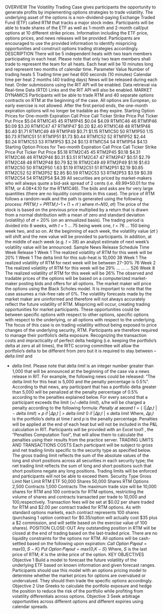 OVERVIEW
The Volatility Trading Case gives participants the opportunity to generate profits by implementing
options strategies to trade volatility. The underlying asset of the options is a non-dividend-paying
Exchange Traded Fund (ETF) called RTM that tracks a major stock index. Participants will be able
to trade shares of the ETF as well as 1-month and 2-month call/put options at 10 different strike
prices. Information including the ETF price, options prices, and news releases will be provided.
Participants are encouraged to use the provided information to identify mispricing opportunities
and construct options trading strategies accordingly.
DESCRIPTION
There will be 5 independent heats with two team members participating in each heat. Please note
that only two team members shall trade to represent the team for all heats. Each heat will be 10
minutes long and represent two months of calendar time.
Parameter Value
Number of trading heats 5
Trading time per heat 600 seconds (10 minutes)
Calendar time per heat 2 months (40 trading days)
News will be released during each heat. Order submissions using the RIT API will be enabled. Data
retrieval via Real-time Data (RTD) Links and the RIT API will also be enabled.
MARKET DYNAMICS
Participants will be able to trade RTM and 40 separate options contracts on RTM at the beginning
of the case. All options are European, so early exercise is not allowed. After the first period ends,
the one-month expiration options will no longer be tradable as they expire.
Starting Option Prices for One-month Expiration
Call Price Call Ticker Strike Price Put Ticker Put Price
$5.04 RTM1C45 45 RTM1P45 $0.04
$4.09 RTM1C46 46 RTM1P46 $0.09
$3.20 RTM1C47 47 RTM1P47 $0.20
$2.40 RTM1C48 48 RTM1P48 $0.40
$1.71 RTM1C49 49 RTM1P49 $0.71
$1.15 RTM1C50 50 RTM1P50 1.15
$0.73 RTM1C51 51 RTM1P51 $1.73
$0.44 RTM1C52 52 RTM1P52 $2.44
$0.24 RTM1C53 53 RTM1P53 $3.24
$0.13 RTM1C54 54 RTM1P54 $4.13
Starting Option Prices for Two-month Expiration
Call Price Call Ticker Strike Price Put Ticker Put Price
$5.18 RTM2C45 45 RTM2P45 $0.18
$4.31 RTM2C46 46 RTM2P46 $0.31
$3.51 RTM2C47 47 RTM2P47 $0.51
$2.79 RTM2C48 48 RTM2P48 $0.79
$2.16 RTM2C49 49 RTM2P49 $1.16
$1.63 RTM2C50 50 RTM2P50 1.63
$1.19 RTM2C51 51 RTM2P51 $2.19
$0.85 RTM2C52 52 RTM2P52 $2.85
$0.59 RTM2C53 53 RTM2P53 $3.59
$0.39 RTM2C54 54 RTM2P54 $4.39
All securities are priced by market-makers who will always quote a bid-ask spread of 2 cents (i.e.
$49.99*$50.01 for the RTM, or $4.08*$4.10 for the RTM1C46). The bids and asks are for very large
quantities (there are no liquidity constraints in this case).
The price of RTM follows a random-walk and the path is generated using the following process:
𝑃𝑅𝑇𝑀,𝑡 = 𝑃𝑅𝑇𝑀,𝑡−1 ∗ (1 + 𝑟𝑡
) 𝑤ℎ𝑒𝑟𝑒 𝑟𝑡~𝑁(0, 𝜎𝑡)
The price of the stock is based on the previous price multiplied by a return that is drawn from a
normal distribution with a mean of zero and standard deviation (volatility) of 𝜎𝑡 = 20% (on an
annualized basis).
The trading period is divided into 8 weeks, with 𝑡 = 1 … 75 being week one, 𝑡 = 76 … 150 being
week two, and so on. At the beginning of each week, the volatility value (𝜎𝑡
) will shift and the new
value will be provided to participants. In addition, at the middle of each week (e.g. 𝑡 = 38) an
analyst estimate of next week’s volatility value will be announced.
Sample News Release Schedule
Time Week Release
1 Week 1 The realized volatility of RTM for this week will be 20%
1 Week 1 The delta limit for this sub-heat is 10,000
38 Week 1 The realized volatility of RTM for next week will be between 27-30%
76 Week 2 The realized volatility of RTM for this week will be 29%
… … …
526 Week 8 The realized volatility of RTM for this week will be 26%
The observed and tradable prices of the options will be based on a computerized market-maker
posting bids and offers for all options. The market maker will price the options using the Black
Scholes model. It is important to note that the case assumes a risk-free rate of 0%. The volatility
forecasts made by the market maker are uninformed and therefore will not always accurately
reflect the future volatility of RTM. Mispricing will occur, creating trading opportunities for market
participants. These opportunities could be between specific options with respect to other options,
specific options with respect to the underlying, or all options with respect to the underlying.
The focus of this case is on trading volatility without being exposed to price changes of the
underlying security, RTM. Participants are therefore required to manage their portfolio’s delta
exposure. Recognizing the transaction costs and impracticality of perfect delta hedging (i.e.
keeping the portfolio’s delta at zero at all times), the RITC scoring committee will allow the
portfolio’s delta to be different from zero but it is required to stay between – 𝑑𝑒𝑙𝑡𝑎 𝑙𝑖𝑚𝑖𝑡 and
+ 𝑑𝑒𝑙𝑡𝑎 𝑙𝑖𝑚𝑖𝑡. Please note that 𝑑𝑒𝑙𝑡𝑎 𝑙𝑖𝑚𝑖𝑡 is an integer number greater than 1,000 that will be
announced at the beginning of the case via a news release in RIT. For example, the following news
could be released: “The delta limit for this heat is 5,000 and the penalty percentage is 0.5%”.
According to that news, any participant that has a portfolio delta greater than 5,000 will be
penalized at the penalty percentage of 0.5% according to the penalties explained below.
For every second that a participant exceeds the limit (+/−𝑑𝑒𝑙𝑡𝑎 𝑙𝑖𝑚𝑖𝑡), s/he will be charged a penalty
according to the following formula:
𝑃𝑒𝑛𝑎𝑙𝑡𝑦 𝑎𝑡 𝑠𝑒𝑐𝑜𝑛𝑑 𝑡 = {
(|𝛥𝑝,𝑡
| − 𝑑𝑒𝑙𝑡𝑎 𝑙𝑖𝑚𝑖𝑡) × 𝑝 𝑖𝑓 |𝛥𝑝,𝑡
| > 𝑑𝑒𝑙𝑡𝑎 𝑙𝑖𝑚𝑖𝑡
0 𝑖𝑓 |𝛥𝑝,𝑡
| ≤ 𝑑𝑒𝑙𝑡𝑎 𝑙𝑖𝑚𝑖𝑡
Where, 𝛥𝑝,𝑡
is the portfolio’s delta at time 𝑡 and 𝑝 is the penalty percentage.
Penalties will be applied at the end of each heat but will not be included in the P&L calculation in
RIT. Participants will be provided with an Excel tool1
, the “Penalties Computation Tool”, that will
allow them to calculate the penalties using their results from the practice server.
TRADING LIMITS AND TRANSACTIONS COSTS
Each participant will be subject to gross and net trading limits specific to the security type as
specified below. The gross trading limit reflects the sum of the absolute values of the long and
short positions across all securities in each security type; the net trading limit reflects the sum of
long and short positions such that short positions negate any long positions. Trading limits will be
enforced and participants will not be able to exceed them.
Security Type Gross Limit Net Limit
RTM ETF 50,000 Shares 50,000 Shares
RTM Options 2,500 Contracts 1,000 Contracts
The maximum trade size will be 10,000 shares for RTM and 100 contracts for RTM options,
restricting the volume of shares and contracts transacted per trade to 10,000 and 100,respectively.
Transaction fees will be set at $0.02 per share traded for RTM and $2.00 per contract traded for
RTM options. As with standard options markets, each contract represents 100 shares (purchasing
1 option contract for $0.35/option will actually cost $35 plus a $2 commission, and will settle based
on the exercise value of 100 shares).
POSITION CLOSE-OUT
Any outstanding position in RTM will be closed at the end of trading based on the last-traded price.
There are no liquidity constraints for the options nor RTM. All options will be cash-settled based
on the following upon expiration:
𝐶𝑎𝑙𝑙 𝑂𝑝𝑡𝑖𝑜𝑛 𝑃𝑎𝑦𝑜𝑢𝑡 = 𝑚𝑎𝑥{0, 𝑆 − 𝐾}
𝑃𝑢𝑡 𝑂𝑝𝑡𝑖𝑜𝑛 𝑃𝑎𝑦𝑜𝑢𝑡 = 𝑚𝑎𝑥{0,𝐾 − 𝑆}
Where,
𝑆 is the last price of RTM;
𝐾 is the strike price of the option.
KEY OBJECTIVES
Objective 1
Build a model to forecast the future volatility of the underlying ETF based on known information
and given forecast ranges. Participants should use this model with an options pricing model to
determine whether the market prices for options are overvalued or undervalued. They should then
trade the specific options accordingly.
Objective 2
Use Greeks to calculate the portfolio exposure and hedge the position to reduce the risk of the
portfolio while profiting from volatility differentials across options.
Objective 3
Seek arbitrage opportunities across different options and different expiries using calendar spreads. 

